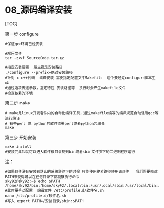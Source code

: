 # 08_源码编译安装

[TOC]

第一步 configure

```shell
#保证gcc环境已经安装

#解压文件
tar -zxvf SourceCode.tar.gz

#指定安装设置  最主要是安装路径
./configure --prefix=绝对安装路径
#针对 c c++代码  编译安装 需要指定配置文件Makefile  这个要通过configure脚本生成
#通过选项传递参数，指定特性 安装路径等  执行时会产生makefile文件
#检查依赖的环境

```

 

第二步 make

```shell
# make是linux开发套件内的自动化编译工具，通过makefile编写的编译规范自动调用gcc等进行编译
# 有些perl 或 python的软件需要perl或者python包编译
make
```

 

第三步 开始安装

```shell
make install  
#安装完成后就可以进入软件根目录找到bin或者sbin文件夹下的二进制程序运行
```

 注：

```shell
#如果软件没有安装到默认的系统路径下的时候 只能使用绝对路径使用该软件   我们需要修改PATH来使得可以在任何目录下都能够执行命令
sky92@sky92:~$ echo $PATH
/home/sky92/bin:/home/sky92/.local/bin:/usr/local/sbin:/usr/local/bin:/usr/sbin:/usr/bin:/sbin:/bin:/usr/games:/usr/local/games:/snap/bin
#此时要手动配置  编辑文件 /etc/profile.d/软件名.sh
nano /etc/profile.d/软件名.sh
#写入 export PATH=/安装目录/sbin:$PATH


```





 















